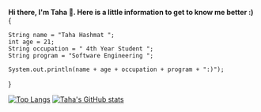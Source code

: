 **Hi there, I'm Taha 👋. Here is a little information to get to know me better :)**
{
  
    String name = "Taha Hashmat ";
    int age = 21;
    String occupation = " 4th Year Student ";
    String program = "Software Engineering ";
    
    System.out.println(name + age + occupation + program + ":)");
    
  }
  
[![Top Langs](https://github-readme-stats.vercel.app/api/top-langs/?username=tahahashmat&show_icons=true&theme=radical&hide_border=true&langs_count=4)](https://github.com/anuraghazra/tahahashmat)
[![Taha's GitHub stats](https://github-readme-stats.vercel.app/api?username=tahahashmat&show_icons=true&theme=radical&hide_border=true)](https://github.com/tahahashmat/tahahashmat) 
